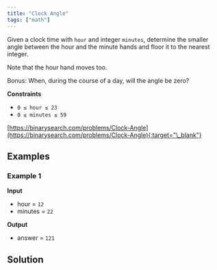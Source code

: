 ```yaml
---
title: "Clock Angle"
tags: ["math"]
---
```


Given a clock time with `hour` and integer `minutes`, determine the smaller angle between the hour and the minute hands and floor it to the nearest integer.

Note that the hour hand moves too.

Bonus: When, during the course of a day, will the angle be zero?

**Constraints**

- `0 ≤ hour ≤ 23`
- `0 ≤ minutes ≤ 59`

[https://binarysearch.com/problems/Clock-Angle](https://binarysearch.com/problems/Clock-Angle){:target="\_blank"}

## Examples

### Example 1

**Input**

- hour = `12`
- minutes = `22`

**Output**

- answer = `121`

## Solution

<script src="https://gist.github.com/yaeba/16da7be5123724fcf6eccc25581cef5a.js?file=Clock-Angle.java"></script>
